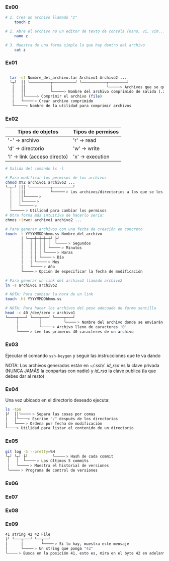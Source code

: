 ### Ex00
```bash
# 1. Crea un archivo llamado "z"
	touch z

# 2. Abre el archivo no un editor de texto de consola (nano, vi, vim...) y edita el archivo
	nano z

# 3. Muestra de una forma simple lo que hay dentro del archivo
	cat z
```

### Ex01
```bash

  tar -cf Nombre_del_archivo.tar Archivo1 Archivo2 ...
  └┬┘  ││ └─────────┬──────────┘ └───────────┬────────┘
   │   ││           │                        └─────> Archivos que se quieren comprimir
   │   ││           └─────> Nombre del archivo comprimido de salida (.zip, .7z, ...)
   │   │└─────> Comprimir el archivo (file)
   │   └────╴> Crear archivo comprimido
   └─────> Nombre de la utilidad para comprimir archivos
```

### Ex02

| Tipos de objetos             | Tipos de permisos |
|------------------------------|-------------------|
| '-' -> archivo               | 'r' -> read       |
| 'd' -> directorio            | 'w' -> write      |
| 'l' -> link (acceso directo) | 'x' -> execution  |

```bash
# Salida del comando ls -l

# Para modificar los permisos de los archivos
chmod XYZ archivo1 archivo2 ...
└─┬─┘ │││ └─────────┬─────────┘
  │   │││           └─────╴> Los archivos/directorios a los que se les va ha cambiar los permisos
  │   ││└─────╴>
  │   │└─────╴>
  │   └─────╴>
  └─────╴> Utilidad para cambiar los permisos
# Otra forma más intuitiva de hacerlo sería:
chmos +(rwx) archivo1 archivo2 ...

# Para generar archivos con una fecha de creación en concreto
touch -t YYYYMMDDhhmm.ss Nombre_del_archivo
       │ └─┬─┼─┼─┼─┼┘ ├┘
       │   │ │ │ │ │  └────╴> Segundos
       │   │ │ │ │ └────╴> Minutos
       │   │ │ │ └────╴> Horas
       │   │ │ └────╴> Día
       │   │ └────╴> Mes
       │   └────╴> Año
       └────╴> Opción de especificar la fecha de modificación

# Para generar un link del archivo1 llamado archivo2
ln -s archivo1 archivo2

# NOTA: Para cambiar la hora de un link
touch -ht YYYYMMDDhhmm.ss

# NOTA: Para hacer los archivos del peso adecuado de forma sencilla
head -c 40 /dev/zero > archivo1
└────┬───┘ └───┬───┘ └────┬───┘
     │         │          └────╴> Nombre del archivo donde se enviarán los datos de salida
     │         └────╴> Archivo lleno de caracteres '0'
     └────╴> Lee los primeros 40 caracteres de un archivo
```

### Ex03
Ejecutar el comando `ssh-keygen` y seguir las instrucciones que te va dando

NOTA: Los archivos generados están en *~/.ssh/*. *id_rsa* es la clave privada (NUNCA JAMÁS la conpartas con nadie) y *id_rsa* la clave publica (la que debes dar al resto)

### Ex04
Una vez ubicado en el directorio deseado ejecuta:
```bash
ls -tpn
├┘  ││└────╴> Separa las cosas por comas
│   │└────> Escribe "/" después de los directorios
│   └───╴> Ordena por fecha de modificación
└────> Utilidad para listar el contenido de un directorio
```

### Ex05
```bash
git log -5 --pretty=%H
└┬┘ └┬┘ ├┘           └────╴> Hash de cada commit
 │   │  └────╴> Los últimos 5 commits
 │   └────╴> Muestra el historial de versiones
 └────╴> Programa de control de versiones
```
### Ex06

### Ex07

### Ex08

### Ex09
```bash
41 string 42 42 File
├┘ └───┬───┘ └──┬──┘
│      │        └────╴> Si lo hay, muestra este mensaje
│      └────╴> Un string que ponga "42"
└────╴> Busca en la posición 41, esto es, mira en el byte 42 en adelante
```
